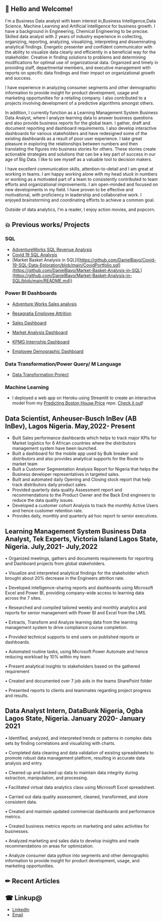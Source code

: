 ## 👋 Hello and Welcome!

I'm a Business Data analyst with keen interest in,Business Intelligence,Data Science, Machine Learning and Artificial Intelligence for business growth. I have a background in Engineering, Chemical Engineering to be precise. Skilled data analyst with 2 years of industry experience in collecting, organizing, reporting, analyzing, visualizing, interpreting and disseminating analytical findings. Energetic presenter and confident communicator with the ability to visualize data clearly and efficiently in a beneficial way for the stakeholder. Creative in finding solutions to problems and determining modifications for optimal use of organizational data. Organized and timely in providing staff, departmental members, and executive management with reports on specific data findings and their impact on organizational growth and success.

I have experience in analyzing consumer segments and other demographic information to provide insight for product development, usage and marketing opportunities for a retailing company. I also contributed to a projects involving development of a predictive algorithms amongst others. 

In addition, I currently function as a Learning Management System Business Data Analyst, where I analyze learning data to answer business questions and also provide business reports for the global team. I gather, draft and document reporting and dashboard requirements. I also develop interactive dashboards for various stakeholders and have redesigned some of the existing dashboards as a result of poor user experience. I take great pleasure in exploring the relationships between numbers and then translating the figures into business stories for others. These stories create actionable strategies and solutions that can be a key part of success in our age of Big Data. I like to see myself as a valuable tool to decision makers.

I have excellent communication skills, attention-to-detail and I am great at working in teams. I am happy working alone with my head stuck in numbers or working as a motivated part of a team to consistently contributed to team efforts and organizational improvements. I am open-minded and focused on new developments in my field. I have proven to be effective and motivational, with proficiency in leadership and collaborative work. I enjoyed brainstorming and coordinating efforts to achieve a common goal.

Outside of data analytics, I'm a reader, I enjoy action movies, and popcorn.

## 💥 Previous works/ Projects

### SQL

* [AdventureWorks SQL Revenue Analysis](https://github.com/DanielBayo/AdventureWork_SQL_Analysis/blob/main/README.md)
* [Covid 19 SQL Analysis](https://github.com/DanielBayo/Covid-19-SQL-Data-Eploration/blob/main/CovidPortfolio.sql/blob/main/README.md)
* [Market Basket Analysis in SQL]([https://github.com/DanielBayo/Covid-19-SQL-Data-Eploration/blob/main/CovidPortfolio.sql](https://github.com/DanielBayo/Market-Basket-Analysis-in-SQL](https://github.com/DanielBayo/Market-Basket-Analysis-in-SQL/blob/main/README.md))

### Power BI Dashboards

* [Adventure Works Sales analysis](https://app.powerbi.com/view?r=eyJrIjoiMWZiN2QzOTEtZDM2My00ZDY2LTlkYTYtMWQwNjgzMmViMmRmIiwidCI6IjY4MWI3MDc3LWYyNDgtNDY3OS05ZDkzLTAwNGY4MDNkN2E0NyJ9&pageName=ReportSection)

* [Resagratia Employee Attrition](https://app.powerbi.com/view?r=eyJrIjoiZjkyNDZmMDYtZjZlNC00ZDBlLWI2YjktZGI4Y2M4ZTdmN2YyIiwidCI6IjY4MWI3MDc3LWYyNDgtNDY3OS05ZDkzLTAwNGY4MDNkN2E0NyJ9)

* [Sales Dashboard](https://www.novypro.com/project/super-store-sales-dashboard)

* [Market Analysis Dashboard](https://www.novypro.com/project/movie-market-analysis)

* [KPMG Internship Dashboard](https://app.powerbi.com/view?r=eyJrIjoiNDYzM2RiYWQtOTM0MC00ZWM1LThlY2EtNzk3MzJhYWEzZDBlIiwidCI6IjY4MWI3MDc3LWYyNDgtNDY3OS05ZDkzLTAwNGY4MDNkN2E0NyJ9)

* [Employee Demographic Dashboard](https://app.powerbi.com/view?r=eyJrIjoiMzhkZDE5Y2EtN2Q1Mi00ZjZmLTk2NzMtZjIzMzUwMTJjNzQ2IiwidCI6IjY4MWI3MDc3LWYyNDgtNDY3OS05ZDkzLTAwNGY4MDNkN2E0NyJ9)

### Data Transformation/Power Query/ M Language
* [Data Transformation Project](https://github.com/DanielBayo/Data-Transformation-Using-Power-Query)

### Machine Learning

* I deployed a web app on Heroku using Streamlit to create an interactive model from my [Predicting Boston House Price](https://github.com/DanielBayo/Boston-House-Price-Prediction) repo. [Check it out](https://bostonhouseprice.herokuapp.com/)!

## Data Scientist, Anheuser-Busch InBev (AB InBev), Lagos Nigeria.     May,2022- Present

*  Built Sales performance dashboards which helps to track major KPIs for Market logistics for 6 African countries where the distributors management system have been launched.
* Built a dashboard for the mobile app used by Bulk breaker and distributors and also provides analytical supports for the Route to market team
* Built a Customer Segmentation Analysis Report for Nigeria that helps the Business developer representatives in targeted sales.
* Built and automated daily Opening and Closing stock report that help track distributors daily product sales.
* Provided quarterly data quality Assessment report and recommendations to the Product Owner and the Back End engineers to reduce the data quality issues.
* Developed a customer cohort Analysis to track the monthly Active Users and hence customer retention rate.
* Provides daily, monthly and quarterly ad hoc report to senior executives.

## Learning Management System Business Data Analyst, Tek Experts, Victoria Island Lagos State, Nigeria.   July,2021- July,2022

• Organized meetings, gathers and documents requirements for reporting and Dashboard projects from global stakeholders.

• Visualize and interpreted analytical findings for the stakeholder which brought about 20% decrease in the Engineers attrition rate.

• Developed intelligence-sharing reports and dashboards using Microsoft Excel and Power BI, providing company-wide access to learning data across the 7 sites.

• Researched and compiled tailored weekly and monthly analytics and reports for senior management with Power BI and Excel from the LMS.

• Extracts, Transform and Analyze learning data from the learning management system to drive compliance course completion.

• Provided technical supports to end users on published reports or dashboards.

• Automated routine tasks, using Microsoft Power Automate and hence reducing workload by 10% within my team.

• Present analytical insights to stakeholders based on the gathered requirement

• Created and documented over 7 job aids in the teams SharePoint folder

• Presented reports to clients and teammates regarding project progress and results.
 
## Data Analyst Intern, DataBunk Nigeria, Ogba Lagos State, Nigeria.       January 2020- January 2021

• Identified, analyzed, and interpreted trends or patterns in complex data sets by finding correlations and visualizing with charts.

• Completed data cleaning and data validation of existing spreadsheets to promote robust data management platform, resulting in accurate data analysis and entry.

• Cleaned up and backed up data to maintain data integrity during extraction, manipulation, and processing.

• Facilitated virtual data analytics class using Microsoft Excel spreadsheet. 

• Carried out data quality assessment, cleaned, transformed, and store consistent data.

• Created and maintain updated commercial dashboards and performance metrics.

• Created business metrics reports on marketing and sales activities for businesses.

• Analyzed marketing and sales data to develop insights and made recommendations on areas for optimization. 

• Analyze consumer data python into segments and other demographic information to provide insight for product development, usage, and marketing opportunities.

## &#x270f; Recent Articles 


## &#x260e; Linkup@

* [LinkedIn](https://www.linkedin.com/in/danielayangbile)
* [Email](danielayangbile@gmail.com)
